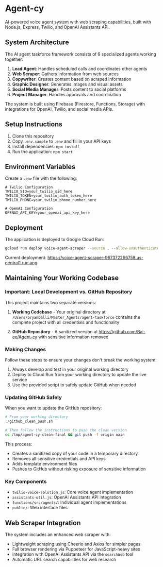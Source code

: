 # Agent-cy

AI-powered voice agent system with web scraping capabilities, built with Node.js, Express, Twilio, and OpenAI Assistants API.

## System Architecture

The AI agent taskforce framework consists of 6 specialized agents working together:

1. **Lead Agent**: Handles scheduled calls and coordinates other agents
2. **Web Scraper**: Gathers information from web sources
3. **Copywriter**: Creates content based on scraped information
4. **Graphic Designer**: Generates images and visual assets
5. **Social Media Manager**: Posts content to social platforms
6. **Project Manager**: Handles approvals and coordination

The system is built using Firebase (Firestore, Functions, Storage) with integrations for OpenAI, Twilio, and social media APIs.

## Setup Instructions

1. Clone this repository
2. Copy `.env.sample` to `.env` and fill in your API keys
3. Install dependencies: `npm install`
4. Run the application: `npm start`

## Environment Variables

Create a `.env` file with the following:

```
# Twilio Configuration
TWILIO_SID=your_twilio_sid_here
TWILIO_TOKEN=your_twilio_auth_token_here
TWILIO_PHONE=your_twilio_phone_number_here

# OpenAI Configuration
OPENAI_API_KEY=your_openai_api_key_here
```

## Deployment

The application is deployed to Google Cloud Run:

```bash
gcloud run deploy voice-agent-scraper --source . --allow-unauthenticated --region us-central1 --update-env-vars OPENAI_API_KEY=$OPENAI_API_KEY,TWILIO_SID=$TWILIO_SID,TWILIO_TOKEN=$TWILIO_TOKEN,TWILIO_PHONE=$TWILIO_PHONE
```

Current deployment: https://voice-agent-scraper-997372296758.us-central1.run.app

## Maintaining Your Working Codebase

### Important: Local Development vs. GitHub Repository

This project maintains two separate versions:

1. **Working Codebase** - Your original directory at `/Users/bryanballi/Master_Agents/agent-taskforce` contains the complete project with all credentials and functionality

2. **GitHub Repository** - A sanitized version at https://github.com/Bai-ee/Agent-cy with sensitive information removed

### Making Changes

Follow these steps to ensure your changes don't break the working system:

1. Always develop and test in your original working directory
2. Deploy to Cloud Run from your working directory to update the live service
3. Use the provided script to safely update GitHub when needed

### Updating GitHub Safely

When you want to update the GitHub repository:

```bash
# From your working directory
./github_clean_push.sh

# Then follow the instructions to push the clean version
cd /tmp/agent-cy-clean-final && git push -f origin main
```

This process:
- Creates a sanitized copy of your code in a temporary directory
- Removes all sensitive credentials and API keys
- Adds template environment files
- Pushes to GitHub without risking exposure of sensitive information

### Key Components

- `twilio-voice-solution.js`: Core voice agent implementation 
- `assistants-util.js`: OpenAI Assistants API integration
- `functions/src/agents/`: Individual agent implementations
- `public/`: Web interface files

## Web Scraper Integration

The system includes an enhanced web scraper with:

- Lightweight scraping using Cheerio and Axios for simpler pages
- Full browser rendering via Puppeteer for JavaScript-heavy sites
- Integration with OpenAI Assistants API via the `searchWeb` tool
- Automatic URL search capabilities for web research
